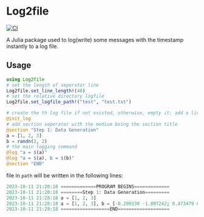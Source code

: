 # Log2file
[![CI](https://github.com/xuestrange/Log2file/actions/workflows/CI.yml/badge.svg?branch=main&event=status)](https://github.com/xuestrange/Log2file/actions/workflows/CI.yml)


A Julia package used to log(write) some messages with the timestamp instantly to a log file.

## Usage
``` Julia
using Log2file
# set the length of seperator line
Log2file.set_line_length!(40)
# set the relative directory logfile
Log2file.set_logfile_path!("test", "test.txt")

# create the th log file if not existed, otherwise, empty it; add a line of program begins
@init_log
# add section seperator with the medium being the section title
@section "Step 1: Data Generation"
a = [1, 2, 3]
b = randn(2, 2)
# the main logging command
@log "a = $(a)"
@log "a = $(a), b = $(b)"
@section "END"
```
file in `path` will be written in the following lines:
``` Julia
2023-10-11 21:28:18 =============PROGRAM BEGINS=============
2023-10-11 21:28:18 ========Step 1: Data Generation=========
2023-10-11 21:28:18 a = [1, 2, 3] 
2023-10-11 21:28:18 a = [1, 2, 3], b = [-0.200330 -1.897242; 0.473479 0.508349] 
2023-10-11 21:28:18 ==================END===================
```
